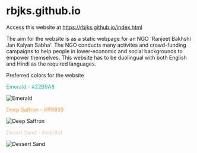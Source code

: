 # rbjks.github.io

Access this website at https://rbjks.github.io/index.html

The aim for the website is as a static webpage for an NGO 'Ranjeet Bakhshi Jan Kalyan Sabha'. The NGO conducts many activites and crowd-funding campaigns to help people in lower-economic and social backgrounds to empower themselves.
This website has to be duolingual with both English and Hindi as the required languages.

Preferred colors for the website

<span style="color:#22B9A8">Emerald - #22B9A8</span>

![Emerald](https://user-images.githubusercontent.com/115361239/220578047-1ed3c681-0282-4b1e-85bd-66e86b1344bd.png)

<span style="color:#ff9933">Deep Saffron - #ff9933</span>

![Deep Saffron](https://user-images.githubusercontent.com/115361239/220579735-fb87b37d-67f4-406c-8188-2d42f29f9847.png)

<span style="color:#edc9af">Desert Sand - #edc9af</span>

![Dessert Sand](https://user-images.githubusercontent.com/115361239/220578344-261f5716-3908-427b-9b17-a5e3215a18c6.png)
